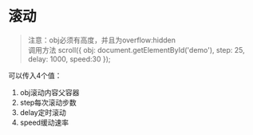 # 滚动

> 注意：obj必须有高度，并且为overflow:hidden  
> 调用方法
scroll({
  obj: document.getElementById('demo'),
	step: 25,
	delay: 1000,
	speed:30
});

可以传入4个值：

1. obj滚动内容父容器
2. step每次滚动步数
3. delay定时滚动
4. speed缓动速率
